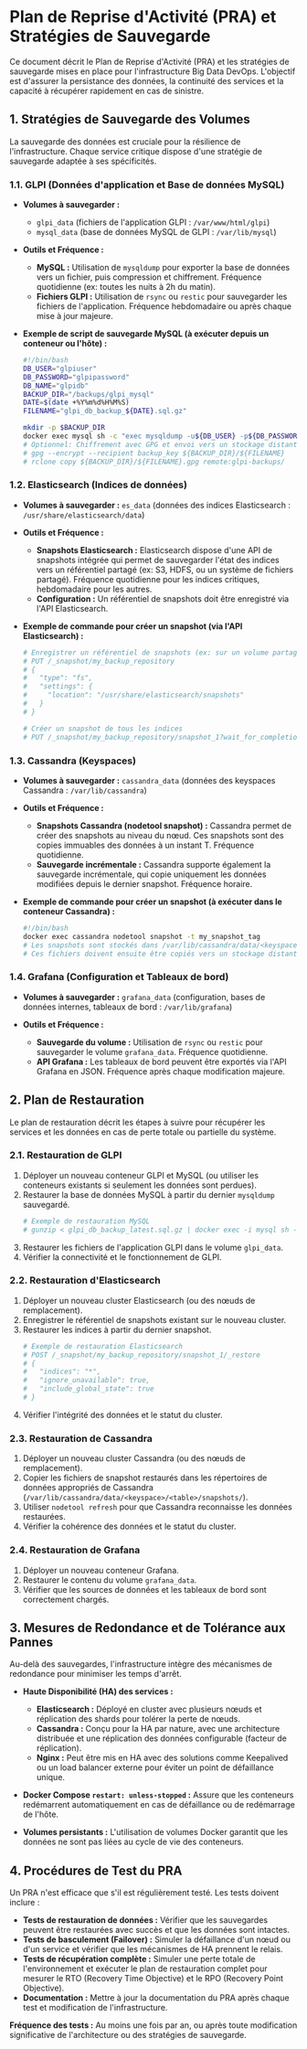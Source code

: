 # Plan de Reprise d'Activité (PRA) et Stratégies de Sauvegarde

Ce document décrit le Plan de Reprise d'Activité (PRA) et les stratégies de sauvegarde mises en place pour l'infrastructure Big Data DevOps. L'objectif est d'assurer la persistance des données, la continuité des services et la capacité à récupérer rapidement en cas de sinistre.

## 1. Stratégies de Sauvegarde des Volumes

La sauvegarde des données est cruciale pour la résilience de l'infrastructure. Chaque service critique dispose d'une stratégie de sauvegarde adaptée à ses spécificités.

### 1.1. GLPI (Données d'application et Base de données MySQL)

-   **Volumes à sauvegarder :**
    -   `glpi_data` (fichiers de l'application GLPI : `/var/www/html/glpi`)
    -   `mysql_data` (base de données MySQL de GLPI : `/var/lib/mysql`)

-   **Outils et Fréquence :**
    -   **MySQL :** Utilisation de `mysqldump` pour exporter la base de données vers un fichier, puis compression et chiffrement. Fréquence quotidienne (ex: toutes les nuits à 2h du matin).
    -   **Fichiers GLPI :** Utilisation de `rsync` ou `restic` pour sauvegarder les fichiers de l'application. Fréquence hebdomadaire ou après chaque mise à jour majeure.

-   **Exemple de script de sauvegarde MySQL (à exécuter depuis un conteneur ou l'hôte) :**
    ```bash
    #!/bin/bash
    DB_USER="glpiuser"
    DB_PASSWORD="glpipassword"
    DB_NAME="glpidb"
    BACKUP_DIR="/backups/glpi_mysql"
    DATE=$(date +%Y%m%d%H%M%S)
    FILENAME="glpi_db_backup_${DATE}.sql.gz"

    mkdir -p $BACKUP_DIR
    docker exec mysql sh -c "exec mysqldump -u${DB_USER} -p${DB_PASSWORD} ${DB_NAME}" | gzip > ${BACKUP_DIR}/${FILENAME}
    # Optionnel: Chiffrement avec GPG et envoi vers un stockage distant
    # gpg --encrypt --recipient backup_key ${BACKUP_DIR}/${FILENAME}
    # rclone copy ${BACKUP_DIR}/${FILENAME}.gpg remote:glpi-backups/
    ```

### 1.2. Elasticsearch (Indices de données)

-   **Volumes à sauvegarder :** `es_data` (données des indices Elasticsearch : `/usr/share/elasticsearch/data`)

-   **Outils et Fréquence :**
    -   **Snapshots Elasticsearch :** Elasticsearch dispose d'une API de snapshots intégrée qui permet de sauvegarder l'état des indices vers un référentiel partagé (ex: S3, HDFS, ou un système de fichiers partagé). Fréquence quotidienne pour les indices critiques, hebdomadaire pour les autres.
    -   **Configuration :** Un référentiel de snapshots doit être enregistré via l'API Elasticsearch.

-   **Exemple de commande pour créer un snapshot (via l'API Elasticsearch) :**
    ```bash
    # Enregistrer un référentiel de snapshots (ex: sur un volume partagé)
    # PUT /_snapshot/my_backup_repository
    # {
    #   "type": "fs",
    #   "settings": {
    #     "location": "/usr/share/elasticsearch/snapshots"
    #   }
    # }

    # Créer un snapshot de tous les indices
    # PUT /_snapshot/my_backup_repository/snapshot_1?wait_for_completion=true
    ```

### 1.3. Cassandra (Keyspaces)

-   **Volumes à sauvegarder :** `cassandra_data` (données des keyspaces Cassandra : `/var/lib/cassandra`)

-   **Outils et Fréquence :**
    -   **Snapshots Cassandra (nodetool snapshot) :** Cassandra permet de créer des snapshots au niveau du nœud. Ces snapshots sont des copies immuables des données à un instant T. Fréquence quotidienne.
    -   **Sauvegarde incrémentale :** Cassandra supporte également la sauvegarde incrémentale, qui copie uniquement les données modifiées depuis le dernier snapshot. Fréquence horaire.

-   **Exemple de commande pour créer un snapshot (à exécuter dans le conteneur Cassandra) :**
    ```bash
    #!/bin/bash
    docker exec cassandra nodetool snapshot -t my_snapshot_tag
    # Les snapshots sont stockés dans /var/lib/cassandra/data/<keyspace>/<table>/snapshots/my_snapshot_tag
    # Ces fichiers doivent ensuite être copiés vers un stockage distant.
    ```

### 1.4. Grafana (Configuration et Tableaux de bord)

-   **Volumes à sauvegarder :** `grafana_data` (configuration, bases de données internes, tableaux de bord : `/var/lib/grafana`)

-   **Outils et Fréquence :**
    -   **Sauvegarde du volume :** Utilisation de `rsync` ou `restic` pour sauvegarder le volume `grafana_data`. Fréquence quotidienne.
    -   **API Grafana :** Les tableaux de bord peuvent être exportés via l'API Grafana en JSON. Fréquence après chaque modification majeure.

## 2. Plan de Restauration

Le plan de restauration décrit les étapes à suivre pour récupérer les services et les données en cas de perte totale ou partielle du système.

### 2.1. Restauration de GLPI

1.  Déployer un nouveau conteneur GLPI et MySQL (ou utiliser les conteneurs existants si seulement les données sont perdues).
2.  Restaurer la base de données MySQL à partir du dernier `mysqldump` sauvegardé.
    ```bash
    # Exemple de restauration MySQL
    # gunzip < glpi_db_backup_latest.sql.gz | docker exec -i mysql sh -c "exec mysql -u${DB_USER} -p${DB_PASSWORD} ${DB_NAME}"
    ```
3.  Restaurer les fichiers de l'application GLPI dans le volume `glpi_data`.
4.  Vérifier la connectivité et le fonctionnement de GLPI.

### 2.2. Restauration d'Elasticsearch

1.  Déployer un nouveau cluster Elasticsearch (ou des nœuds de remplacement).
2.  Enregistrer le référentiel de snapshots existant sur le nouveau cluster.
3.  Restaurer les indices à partir du dernier snapshot.
    ```bash
    # Exemple de restauration Elasticsearch
    # POST /_snapshot/my_backup_repository/snapshot_1/_restore
    # {
    #   "indices": "*",
    #   "ignore_unavailable": true,
    #   "include_global_state": true
    # }
    ```
4.  Vérifier l'intégrité des données et le statut du cluster.

### 2.3. Restauration de Cassandra

1.  Déployer un nouveau cluster Cassandra (ou des nœuds de remplacement).
2.  Copier les fichiers de snapshot restaurés dans les répertoires de données appropriés de Cassandra (`/var/lib/cassandra/data/<keyspace>/<table>/snapshots/`).
3.  Utiliser `nodetool refresh` pour que Cassandra reconnaisse les données restaurées.
4.  Vérifier la cohérence des données et le statut du cluster.

### 2.4. Restauration de Grafana

1.  Déployer un nouveau conteneur Grafana.
2.  Restaurer le contenu du volume `grafana_data`.
3.  Vérifier que les sources de données et les tableaux de bord sont correctement chargés.

## 3. Mesures de Redondance et de Tolérance aux Pannes

Au-delà des sauvegardes, l'infrastructure intègre des mécanismes de redondance pour minimiser les temps d'arrêt.

-   **Haute Disponibilité (HA) des services :**
    -   **Elasticsearch :** Déployé en cluster avec plusieurs nœuds et réplication des shards pour tolérer la perte de nœuds.
    -   **Cassandra :** Conçu pour la HA par nature, avec une architecture distribuée et une réplication des données configurable (facteur de réplication).
    -   **Nginx :** Peut être mis en HA avec des solutions comme Keepalived ou un load balancer externe pour éviter un point de défaillance unique.

-   **Docker Compose `restart: unless-stopped` :** Assure que les conteneurs redémarrent automatiquement en cas de défaillance ou de redémarrage de l'hôte.

-   **Volumes persistants :** L'utilisation de volumes Docker garantit que les données ne sont pas liées au cycle de vie des conteneurs.

## 4. Procédures de Test du PRA

Un PRA n'est efficace que s'il est régulièrement testé. Les tests doivent inclure :

-   **Tests de restauration de données :** Vérifier que les sauvegardes peuvent être restaurées avec succès et que les données sont intactes.
-   **Tests de basculement (Failover) :** Simuler la défaillance d'un nœud ou d'un service et vérifier que les mécanismes de HA prennent le relais.
-   **Tests de récupération complète :** Simuler une perte totale de l'environnement et exécuter le plan de restauration complet pour mesurer le RTO (Recovery Time Objective) et le RPO (Recovery Point Objective).
-   **Documentation :** Mettre à jour la documentation du PRA après chaque test et modification de l'infrastructure.

**Fréquence des tests :** Au moins une fois par an, ou après toute modification significative de l'architecture ou des stratégies de sauvegarde.
